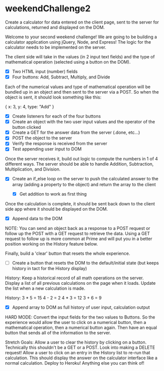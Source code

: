 # weekendChallenge2
Create a calculator for data entered on the client page, sent to the server for calculations, returned and displayed on the DOM.

Welcome to your second weekend challenge! We are going to be building a calculator application using jQuery, Node, and Express! The logic for the calculator needs to be implemented on the server.

The client side will take in the values (in 2 input text fields) and the type of mathematical operation (selected using a button on the DOM).

- [x] Two HTML input (number) fields
- [x] Four buttons: Add, Subtract, Multiply, and Divide

Each of the numerical values and type of mathematical operation will be bundled up in an object and then sent to the server via a POST. So when the object is sent, it should look something like this:

{
   x: 3,
   y: 4,
   type: "Add"
}

- [x] Create listeners for each of the four buttons
- [x] Create an object with the two user input values and the operator of the button clicked
- [x] Create a GET for the answer data from the server (.done, etc...)
- [x] POST the object to the server
- [x] Verify the response is received from the server
- [x] Test appending user input to DOM

Once the server receives it, build out logic to compute the numbers in 1 of 4 different ways. The server should be able to handle Addition, Subtraction, Multiplication, and Division.

- [x] Create an if_else loop on the server to push the calculated answer to the array (adding a property to the object) and return the array to the client

    - [x] Get addition to work as first thing

Once the calculation is complete, it should be sent back down to the client side app where it should be displayed on the DOM.

- [x] Append data to the DOM

NOTE: You can send an object back as a response to a POST request or follow up the POST with a GET request to retrieve the data. Using a GET request to follow up is more common at Prime and will put you in a better position working on the History feature below.

Finally, build a 'clear' button that resets the whole experience.

- [ ] Create a button that resets the DOM to the default/initial state (but keeps history in tact for the History display)

History:
Keep a historical record of all math operations on the server. Display a list of all previous calculations on the page when it loads. Update the list when a new calculation is made.

History:
3 * 5 = 15
4 - 2 = 2
4 * 3 = 12
3 + 6 = 9

- [x] Append array to DOM as full history of user input, calculation output


HARD MODE:
Convert the input fields for the two values to Buttons. So the experience would allow the user to click on a numerical button, then a mathematical operation, then a numerical button again. Then have an equal button that sends all of the information to the server.

Stretch Goals:
Allow a user to clear the history by clicking on a button. Technically this shouldn't be a GET or a POST. Look into making a DELETE request!
Allow a user to click on an entry in the History list to re-run that calculation. This should display the answer on the calculator interface like a normal calculation.
Deploy to Heroku!
Anything else you can think of!
